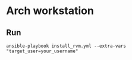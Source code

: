 # Arch workstation

## Run

```
ansible-playbook install_rvm.yml --extra-vars "target_user=your_username"
```
